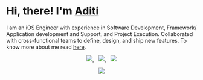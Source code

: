 
<!--
**Aditi3/Aditi3** is a ✨ _special_ ✨ repository because its `README.md` (this file) appears on your GitHub profile.
Here are some ideas to get you started:

<p align="center">
  <a href="https://aditi3.github.io/"><img src="Hi%2C%20I'm%20Aditi.gif"></a>
</p>

-->

# Hi, there! I'm [Aditi](https://aditi3.github.io/)

I am an iOS Engineer with experience in Software Development, Framework/ Application development and Support, and Project Execution. Collaborated with cross-functional teams to define, design, and ship new features. To know more about me read [here](https://aditi3.github.io/).

<p align="center">
  <a href="mailto:aditi.gvc@gmail.com"><img src="https://img.shields.io/badge/gmail-%23D14836.svg?&style=for-the-badge&logo=gmail&logoColor=white" />    </a>&nbsp;&nbsp;
  <a href="https://www.linkedin.com/in/aditi-agrawal-64345974/"><img src="https://img.shields.io/badge/linkedin-%230077B5.svg?&style=for-the-badge&logo=linkedin&logoColor=white" />
  </a>&nbsp;&nbsp;
  <a href="https://metrics.lecoq.io/about/aditi3"><img src="https://img.shields.io/badge/Metrics-blue?style=for-the-badge&logo=github"</a>
<p>
<p align="center">
<img src="https://metrics.lecoq.io/aditi3?template=classic&base.header=0&base.activity=0&base.community=0&base.repositories=0&base.metadata=0&isocalendar=1&lines=1&isocalendar.duration=full-year&config.timezone=Asia%2FCalcutta"</a>
</p>

<!-- <img align="right" src="https://valar-hitcounter.invoke.valar.dev/count?name=aditi3&style=minimal"> -->

<!-- ![Profile views](https://gpvc.arturio.dev/aditi3) -->

